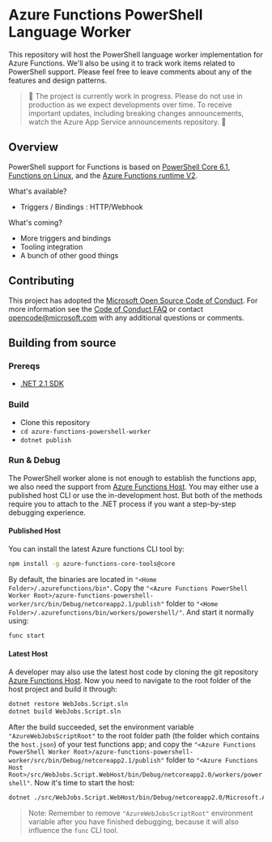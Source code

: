 # Azure Functions PowerShell Language Worker

This repository will host the PowerShell language worker implementation for Azure Functions. We'll also be using it to track work items related to PowerShell support. Please feel free to leave comments about any of the features and design patterns.

> 🚧 The project is currently work in progress. Please do not use in production as we expect developments over time. To receive important updates, including breaking changes announcements, watch the Azure App Service announcements repository. 🚧

## Overview

PowerShell support for Functions is based on [PowerShell Core 6.1](https://github.com/powershell/powershell), [Functions on Linux](https://blogs.msdn.microsoft.com/appserviceteam/2017/11/15/functions-on-linux-preview/), and the [Azure Functions runtime V2](https://docs.microsoft.com/en-us/azure/azure-functions/functions-versions).

What's available?

* Triggers / Bindings : HTTP/Webhook

What's coming?

* More triggers and bindings
* Tooling integration
* A bunch of other good things

## Contributing

This project has adopted the [Microsoft Open Source Code of Conduct](https://opensource.microsoft.com/codeofconduct/). For more information see the [Code of Conduct FAQ](https://opensource.microsoft.com/codeofconduct/faq/) or contact [opencode@microsoft.com](mailto:opencode@microsoft.com) with any additional questions or comments.

## Building from source

### Prereqs

* [.NET 2.1 SDK](https://www.microsoft.com/net/download/visual-studio-sdks)

### Build

* Clone this repository
* `cd azure-functions-powershell-worker`
* `dotnet publish`

### Run & Debug

The PowerShell worker alone is not enough to establish the functions app, we also need the support from [Azure Functions Host](https://github.com/Azure/azure-functions-host). You may either use a published host CLI or use the in-development host. But both of the methods require you to attach to the .NET process if you want a step-by-step debugging experience.

#### Published Host

You can install the latest Azure functions CLI tool by:

```sh
npm install -g azure-functions-core-tools@core
```

By default, the binaries are located in `"<Home Folder>/.azurefunctions/bin"`. Copy the `"<Azure Functions PowerShell Worker Root>/azure-functions-powershell-worker/src/bin/Debug/netcoreapp2.1/publish"` folder to `"<Home Folder>/.azurefunctions/bin/workers/powershell/"`. And start it normally using:

```sh
func start
```

#### Latest Host

A developer may also use the latest host code by cloning the git repository [Azure Functions Host](https://github.com/Azure/azure-functions-host). Now you need to navigate to the root folder of the host project and build it through:

```sh
dotnet restore WebJobs.Script.sln
dotnet build WebJobs.Script.sln
```

After the build succeeded, set the environment variable `"AzureWebJobsScriptRoot"` to the root folder path (the folder which contains the `host.json`) of your test functions app; and copy the `"<Azure Functions PowerShell Worker Root>/azure-functions-powershell-worker/src/bin/Debug/netcoreapp2.1/publish"` folder to `"<Azure Functions Host Root>/src/WebJobs.Script.WebHost/bin/Debug/netcoreapp2.0/workers/powershell"`. Now it's time to start the host:

```sh
dotnet ./src/WebJobs.Script.WebHost/bin/Debug/netcoreapp2.0/Microsoft.Azure.WebJobs.Script.WebHost.dll
```

> Note: Remember to remove `"AzureWebJobsScriptRoot"` environment variable after you have finished debugging, because it will also influence the `func` CLI tool.
